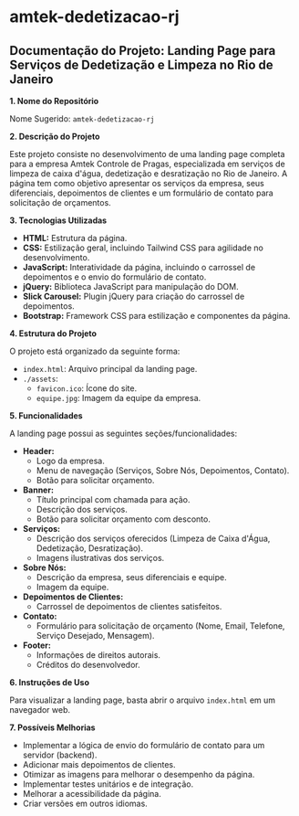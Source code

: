 # amtek-dedetizacao-rj

## Documentação do Projeto: Landing Page para Serviços de Dedetização e Limpeza no Rio de Janeiro

**1. Nome do Repositório**

Nome Sugerido: `amtek-dedetizacao-rj`

**2. Descrição do Projeto**

Este projeto consiste no desenvolvimento de uma landing page completa para a empresa Amtek Controle de Pragas, especializada em serviços de limpeza de caixa d'água, dedetização e desratização no Rio de Janeiro. A página tem como objetivo apresentar os serviços da empresa, seus diferenciais, depoimentos de clientes e um formulário de contato para solicitação de orçamentos.

**3. Tecnologias Utilizadas**

* **HTML:** Estrutura da página.
* **CSS:** Estilização geral, incluindo Tailwind CSS para agilidade no desenvolvimento.
* **JavaScript:** Interatividade da página, incluindo o carrossel de depoimentos e o envio do formulário de contato.
* **jQuery:** Biblioteca JavaScript para manipulação do DOM.
* **Slick Carousel:** Plugin jQuery para criação do carrossel de depoimentos.
* **Bootstrap:** Framework CSS para estilização e componentes da página.

**4. Estrutura do Projeto**

O projeto está organizado da seguinte forma:

* `index.html`: Arquivo principal da landing page.
* `./assets`:
    * `favicon.ico`: Ícone do site.
    * `equipe.jpg`: Imagem da equipe da empresa.

**5. Funcionalidades**

A landing page possui as seguintes seções/funcionalidades:

* **Header:**
    * Logo da empresa.
    * Menu de navegação (Serviços, Sobre Nós, Depoimentos, Contato).
    * Botão para solicitar orçamento.
* **Banner:**
    * Título principal com chamada para ação.
    * Descrição dos serviços.
    * Botão para solicitar orçamento com desconto.
* **Serviços:**
    * Descrição dos serviços oferecidos (Limpeza de Caixa d'Água, Dedetização, Desratização).
    * Imagens ilustrativas dos serviços.
* **Sobre Nós:**
    * Descrição da empresa, seus diferenciais e equipe.
    * Imagem da equipe.
* **Depoimentos de Clientes:**
    * Carrossel de depoimentos de clientes satisfeitos.
* **Contato:**
    * Formulário para solicitação de orçamento (Nome, Email, Telefone, Serviço Desejado, Mensagem).
* **Footer:**
    * Informações de direitos autorais.
    * Créditos do desenvolvedor.

**6. Instruções de Uso**

Para visualizar a landing page, basta abrir o arquivo `index.html` em um navegador web.

**7. Possíveis Melhorias**

* Implementar a lógica de envio do formulário de contato para um servidor (backend).
* Adicionar mais depoimentos de clientes.
* Otimizar as imagens para melhorar o desempenho da página.
* Implementar testes unitários e de integração.
* Melhorar a acessibilidade da página.
* Criar versões em outros idiomas.
